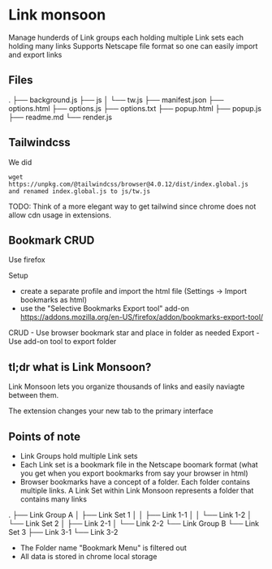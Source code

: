 # Link monsoon

Manage hunderds of Link groups each holding multiple Link sets each holding many links
Supports Netscape file format so one can easily import and export links

## Files
.
├── background.js
├── js
│   └── tw.js
├── manifest.json
├── options.html
├── options.js
├── options.txt
├── popup.html
├── popup.js
├── readme.md
└── render.js

## Tailwindcss

We did 
```
wget https://unpkg.com/@tailwindcss/browser@4.0.12/dist/index.global.js
and renamed index.global.js to js/tw.js
```

TODO: Think of a more elegant way to get tailwind since chrome does not allow cdn usage in extensions.


## Bookmark CRUD

Use firefox 

Setup
- create a separate profile and import the html file (Settings -> Import bookmarks as html)
- use the "Selective Bookmarks Export tool" add-on https://addons.mozilla.org/en-US/firefox/addon/bookmarks-export-tool/

CRUD - Use browser bookmark star and place in folder as needed
Export - Use add-on tool to export folder

## tl;dr what is Link Monsoon?

Link Monsoon lets you organize thousands of links and easily naviagte between them.

The extension changes your new tab to the primary interface

## Points of note

- Link Groups hold multiple Link sets
- Each Link set is a bookmark file in the Netscape boomark format (what you get when you export bookmarks from say your browser in html)
- Browser bookmarks have a concept of a folder. Each folder contains multiple links. A Link Set within Link Monsoon represents a folder that contains many links

.
├── Link Group A
│   ├── Link Set 1
│   │   ├── Link 1-1
│   │   └── Link 1-2
│   └── Link Set 2
│       ├── Link 2-1
│       └── Link 2-2
└── Link Group B
    └── Link Set 3
        ├── Link 3-1
        └── Link 3-2

- The Folder name "Bookmark Menu" is filtered out
- All data is stored in chrome local storage
